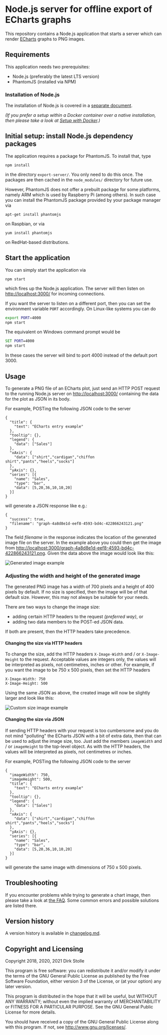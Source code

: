# Node.js server for offline export of ECharts graphs

This repository contains a Node.js application that starts a server which can
render [ECharts](https://echarts.apache.org/) graphs to PNG images.

## Requirements

This application needs two prerequisites:

* Node.js (preferably the latest LTS version)
* PhantomJS (installed via NPM)

### Installation of Node.js

The installation of Node.js is covered in a [separate document](./documentation/installation-node-js.md).

_(If you prefer a setup within a Docker container over a native installation,
then please take a look at [Setup with Docker](./documentation/docker.md).)_

## Initial setup: install Node.js dependency packages

The application requires a package for PhantomJS. To install that, type

    npm install

in the directory `export-server/`. You only need to do this once. The packages
are then cached in the `node_modules/` directory for future use.

However, PhantomJS does not offer a prebuilt package for some platforms, namely
ARM which is used by Raspberry Pi (among others). In such case you can install
the PhantomJS package provided by your package manager via

    apt-get install phantomjs

on Raspbian, or via

    yum install phantomjs

on RedHat-based distributions.

## Start the application

You can simply start the application via

    npm start

which fires up the Node.js application. The server will then listen on
<http://localhost:3000/> for incoming connections.

If you want the server to listen on a different port, then you can set the
environment variable `PORT` accordingly. On Linux-like systems you can do

``` bash
export PORT=4000
npm start
```

The equivalent on Windows command prompt would be

``` cmd
SET PORT=4000
npm start
```

In these cases the server will bind to port 4000 instead of the default port
3000.

## Usage

To generate a PNG file of an ECharts plot, just send an HTTP POST request to the
running Node.js server on <http://localhost:3000/> containing the data for the
plot as JSON in its body.

For example, POSTing the following JSON code to the server

    {
      "title": {
        "text": "ECharts entry example"
      },
      "tooltip": {},
      "legend": {
        "data": ["Sales"]
      },
      "xAxis": {
        "data": ["shirt","cardigan","chiffon shirt","pants","heels","socks"]
      },
      "yAxis": {},
      "series": [{
        "name": "Sales",
        "type": "bar",
        "data": [5,20,36,10,10,20]
      }]
    }

will generate a JSON response like e.g.:

    {
      "success": true,
      "filename": "graph-4a8d8e1d-eef8-4593-bd4c-422866243121.png"
    }

The field _filename_ in the response indicates the location of the generated
image file on the server. In the example above you could then get the image from
<http://localhost:3000/graph-4a8d8e1d-eef8-4593-bd4c-422866243121.png>. Given
the data above the image would look like this:

![Generated image example](./documentation/graph-4a8d8e1d-eef8-4593-bd4c-422866243121.png)

### Adjusting the width and height of the generated image

The generated PNG image has a width of 700 pixels and a height of 400 pixels by
default. If no size is specified, then the image will be of that default size.
However, this may not always be suitable for your needs.

There are two ways to change the image size:

* adding certain HTTP headers to the request _(preferred way)_, or
* adding two data members to the POST-ed JSON data.

If both are present, then the HTTP headers take precedence.

#### Changing the size via HTTP headers

To change the size, add the HTTP headers `X-Image-Width` and / or
`X-Image-Height` to the request. Acceptable values are integers only, the values
will be interpreted as pixels, not centimetres, inches or other. For example, if
you want the image to be 750 x 500 pixels, then set the HTTP headers

    X-Image-Width: 750
    X-Image-Height: 500

Using the same JSON as above, the created image will now be slightly larger and
look like this:

![Custom size image example](./documentation/graph-2eae6ee3-cb0c-464d-8997-7c2476e8d69d.png)

#### Changing the size via JSON

If sending HTTP headers with your request is too cumbersome and you do not mind
"polluting" the ECharts JSON with a bit of extra data, then that can be used to
adjust the image size, too. Just add the members `imageWidth` and / or
`imageHeight` to the top-level object. As with the HTTP headers, the values will
be interpreted as pixels, not centimetres or inches.

For example, POSTing the following JSON code to the server

    {
      "imageWidth": 750,
      "imageHeight": 500,
      "title": {
        "text": "ECharts entry example"
      },
      "tooltip": {},
      "legend": {
        "data": ["Sales"]
      },
      "xAxis": {
        "data": ["shirt","cardigan","chiffon shirt","pants","heels","socks"]
      },
      "yAxis": {},
      "series": [{
        "name": "Sales",
        "type": "bar",
        "data": [5,20,36,10,10,20]
      }]
    }

will generate the same image with dimensions of 750 x 500 pixels.

## Troubleshooting

If you encounter problems while trying to generate a chart image, then please
take a look at [the FAQ](./documentation/troubleshooting-faq.md). Some common
errors and possible solutions are listed there.

## Version history

A version history is available in [changelog.md](./changelog.md).

## Copyright and Licensing

Copyright 2018, 2020, 2021  Dirk Stolle

This program is free software: you can redistribute it and/or modify
it under the terms of the GNU General Public License as published by
the Free Software Foundation, either version 3 of the License, or
(at your option) any later version.

This program is distributed in the hope that it will be useful,
but WITHOUT ANY WARRANTY; without even the implied warranty of
MERCHANTABILITY or FITNESS FOR A PARTICULAR PURPOSE.  See the
GNU General Public License for more details.

You should have received a copy of the GNU General Public License
along with this program.  If not, see <http://www.gnu.org/licenses/>.
